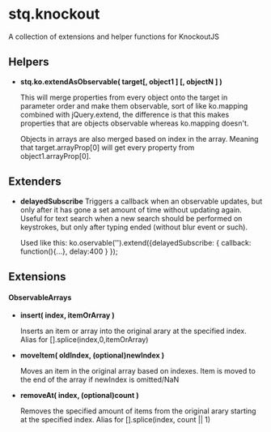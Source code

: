 stq.knockout
============

A collection of extensions and helper functions for KnockoutJS

## Helpers
* **stq.ko.extendAsObservable( target[, object1 ] [, objectN ] )**

    This will merge properties from every object onto the target in parameter order and make them observable, sort of like ko.mapping combined with jQuery.extend, the difference is that this makes properties that are objects observable whereas ko.mapping doesn't.
    
    Objects in arrays are also merged based on index in the array. Meaning that target.arrayProp[0] will get every property from object1.arrayProp[0].
    

## Extenders
* **delayedSubscribe**
	Triggers a callback when an observable updates, but only after it has gone a set amount of time without updating again. Useful for text search when a new search should be performed on keystrokes, but only after typing ended (without blur event or such). 

	Used like this: ko.oservable('').extend({delayedSubscribe: { callback: function(){...}, delay:400 } });

    
## Extensions
#### ObservableArrays
* **insert( index, itemOrArray )**

    Inserts an item or array into the original arary at the specified index. Alias for [].splice(index,0,itemOrArray)
    
* **moveItem( oldIndex, (optional)newIndex )**

    Moves an item in the original array based on indexes. Item is moved to the end of the array if newIndex is omitted/NaN
    
* **removeAt( index, (optional)count )**

    Removes the specified amount of items from the original arary starting at the specified index. Alias for [].splice(index, count || 1)
